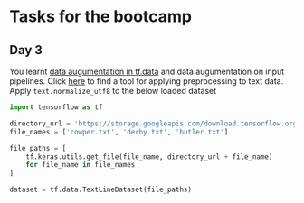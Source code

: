 # Tasks for the bootcamp

## Day 3

You learnt [data augumentation in tf.data](https://github.com/tinkerhub/Practical-AI-Bootcamp/blob/main/Resources/Day%203/README.md#tfdata) and data augumentation on input pipelines. Click [here](https://www.tensorflow.org/text) to find a tool for applying preprocessing to text data. Apply `text.normalize_utf8` to the below loaded dataset

```python
import tensorflow as tf

directory_url = 'https://storage.googleapis.com/download.tensorflow.org/data/illiad/'
file_names = ['cowper.txt', 'derby.txt', 'butler.txt']

file_paths = [
    tf.keras.utils.get_file(file_name, directory_url + file_name)
    for file_name in file_names
]

dataset = tf.data.TextLineDataset(file_paths)
```
